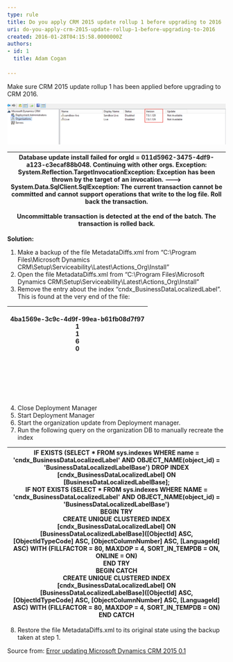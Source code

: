 ```yaml
---
type: rule
title: Do you apply CRM 2015 update rollup 1 before upgrading to 2016
uri: do-you-apply-crm-2015-update-rollup-1-before-upgrading-to-2016
created: 2016-01-28T04:15:58.0000000Z
authors:
- id: 1
  title: Adam Cogan

---
```


Make sure CRM 2015 update rollup 1 has been applied before upgrading to CRM 2016.
  
![   version after applying CRM 2015 update rollup 1  Note: You might come accross the error below while applying CRM 2015 update rollup 1](updaterollup1.png) 


| Database update install failed for orgId = 011d5962-3475-4df9-a123-c3ecaf88b048.  Continuing with other orgs.  Exception: System.Reflection.TargetInvocationException: Exception has been thrown by the target of an invocation. ---> System.Data.SqlClient.SqlException: The current transaction cannot be committed and cannot support operations that write to the log file. Roll back the transaction.<br><br>Uncommittable transaction is detected at the end of the batch. The transaction is rolled back. |
| --- |

 **Solution:** 
1. Make a backup of the file MetadataDiffs.xml from “C:\Program Files\Microsoft Dynamics               CRM\Setup\Serviceability\Latest\Actions\_Org\Install”
2. Open the file MetadataDiffs.xml from “C:\Program Files\Microsoft Dynamics CRM\Setup\Serviceability\Latest\Actions\_Org\Install”
3. Remove the entry about the index “cndx\_BusinessDataLocalizedLabel”. This is found at the very end of the file:

| <br>4ba1569e-3c9c-4d9f-99ea-b61fb08d7f97<br>1<br>1<br>6<br>0<br><br><br><br><br><br><br> |
| --- |
4. Close Deployment Manager
5. Start Deployment Manager
6. Start the organization update from Deployment manager.
7. Run the following query on the organization DB to manually recreate the index


| IF EXISTS (SELECT \* FROM sys.indexes WHERE name = 'cndx\_BusinessDataLocalizedLabel' AND OBJECT\_NAME(object\_id) = 'BusinessDataLocalizedLabelBase') DROP INDEX [cndx\_BusinessDataLocalizedLabel] ON [BusinessDataLocalizedLabelBase];<br>IF NOT EXISTS (SELECT \* FROM sys.indexes WHERE NAME = 'cndx\_BusinessDataLocalizedLabel' AND OBJECT\_NAME(object\_id) = 'BusinessDataLocalizedLabelBase')<br>BEGIN TRY<br> CREATE UNIQUE CLUSTERED INDEX [cndx\_BusinessDataLocalizedLabel] ON [BusinessDataLocalizedLabelBase]([ObjectId] ASC, [ObjectIdTypeCode] ASC, [ObjectColumnNumber] ASC, [LanguageId] ASC) WITH (FILLFACTOR = 80, MAXDOP = 4, SORT\_IN\_TEMPDB = ON, ONLINE = ON)<br>END TRY<br>BEGIN CATCH<br> CREATE UNIQUE CLUSTERED INDEX [cndx\_BusinessDataLocalizedLabel] ON [BusinessDataLocalizedLabelBase]([ObjectId] ASC, [ObjectIdTypeCode] ASC, [ObjectColumnNumber] ASC, [LanguageId] ASC) WITH (FILLFACTOR = 80, MAXDOP = 4, SORT\_IN\_TEMPDB = ON)<br>END CATCH |
| --- |
8. Restore the file MetadataDiffs.xml to its original state using the backup taken at step 1.

 Source from: [Error updating Microsoft Dynamics CRM 2015 0.1](https://www.remotingcoders.com/Blogsite/Lists/Posts/Post.aspx?ID=83)
